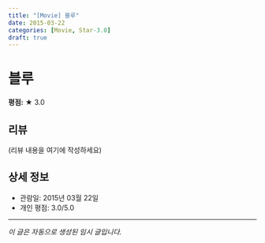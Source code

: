 ```yaml
---
title: "[Movie] 블루"
date: 2015-03-22
categories: [Movie, Star-3.0]
draft: true
---
```


# 블루

**평점:** ★ 3.0

## 리뷰

(리뷰 내용을 여기에 작성하세요)

## 상세 정보

- 관람일: 2015년 03월 22일
- 개인 평점: 3.0/5.0

---

*이 글은 자동으로 생성된 임시 글입니다.*
